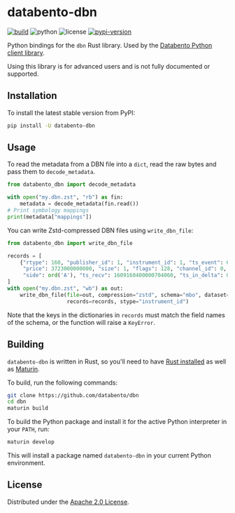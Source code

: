 # databento-dbn

[![build](https://github.com/databento/dbn/actions/workflows/build.yaml/badge.svg)](https://github.com/databento/dbn/actions/workflows/build.yaml)
![python](https://img.shields.io/badge/python-3.8+-blue.svg)
![license](https://img.shields.io/github/license/databento/dbn?color=blue)
[![pypi-version](https://img.shields.io/pypi/v/databento_dbn)](https://pypi.org/project/databento-dbn)

Python bindings for the `dbn` Rust library.
Used by the [Databento Python client library](https://github.com/databento/databento-python).

Using this library is for advanced users and is not fully documented or supported.

## Installation

To install the latest stable version from PyPI:
```sh
pip install -U databento-dbn
```

## Usage

To read the metadata from a DBN file into a `dict`, read the raw bytes and pass them to `decode_metadata`.
```python
from databento_dbn import decode_metadata

with open("my.dbn.zst", "rb") as fin:
    metadata = decode_metadata(fin.read())
# Print symbology mappings
print(metadata["mappings"])
```

You can write Zstd-compressed DBN files using `write_dbn_file`:
```python
from databento_dbn import write_dbn_file

records = [
    {"rtype": 160, "publisher_id": 1, "instrument_id": 1, "ts_event": 647784973705, "order_id": 1,
     "price": 3723000000000, "size": 1, "flags": 128, "channel_id": 0, "action": ord('C'),
     "side": ord('A'), "ts_recv": 1609160400000704060, "ts_in_delta": 0, "sequence": 1170352}
]
with open("my.dbn.zst", "wb") as out:
    write_dbn_file(file=out, compression="zstd", schema="mbo", dataset="custom",
                   records=records, stype="instrument_id")
```
Note that the keys in the dictionaries in `records` must match the field names of the schema, or
the function will raise a `KeyError`.

## Building

`databento-dbn` is written in Rust, so you'll need to have [Rust installed](https://www.rust-lang.org/)
as well as [Maturin](https://github.com/PyO3/maturin).

To build, run the following commands:
```sh
git clone https://github.com/databento/dbn
cd dbn
maturin build
```

To build the Python package and install it for the active Python interpreter in your `PATH`, run:
```sh
maturin develop
```
This will install a package named `databento-dbn` in your current Python environment.

## License

Distributed under the [Apache 2.0 License](https://www.apache.org/licenses/LICENSE-2.0.html).
